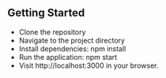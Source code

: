 
## Getting Started

* Clone the repository
* Navigate to the project directory
* Install dependencies: npm install
* Run the application: npm start
* Visit http://localhost:3000 in your browser.
